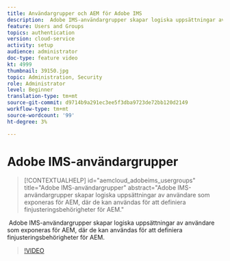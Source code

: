 ```yaml
---
title: Användargrupper och AEM för Adobe IMS
description:  Adobe IMS-användargrupper skapar logiska uppsättningar av användare som exponeras för AEM, där de kan användas för att definiera finjusteringsbehörigheter för AEM.
feature: Users and Groups
topics: authentication
version: cloud-service
activity: setup
audience: administrator
doc-type: feature video
kt: 4999
thumbnail: 39150.jpg
topic: Administration, Security
role: Administrator
level: Beginner
translation-type: tm+mt
source-git-commit: d9714b9a291ec3ee5f3dba9723de72bb120d2149
workflow-type: tm+mt
source-wordcount: '99'
ht-degree: 3%

---
```



# Adobe IMS-användargrupper

>[!CONTEXTUALHELP]
>id="aemcloud_adobeims_usergroups"
>title="Adobe IMS-användargrupper"
>abstract="Adobe IMS-användargrupper skapar logiska uppsättningar av användare som exponeras för AEM, där de kan användas för att definiera finjusteringsbehörigheter för AEM."

 Adobe IMS-användargrupper skapar logiska uppsättningar av användare som exponeras för AEM, där de kan användas för att definiera finjusteringsbehörigheter för AEM.

>[!VIDEO](https://video.tv.adobe.com/v/39150/?quality=12&learn=on)
